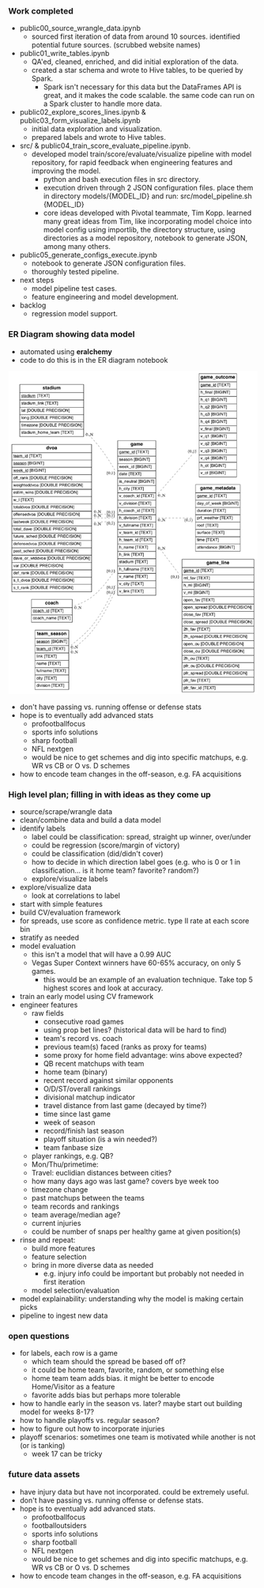 ### Work completed
* public00_source_wrangle_data.ipynb
  * sourced first iteration of data from around 10 sources. identified potential future sources. (scrubbed website names) 
* public01_write_tables.ipynb
  * QA'ed, cleaned, enriched, and did initial exploration of the data.
  * created a star schema and wrote to Hive tables, to be queried by Spark.
    * Spark isn't necessary for this data but the DataFrames API is great, and it makes the code scalable. the same code can run on a Spark cluster to handle more data.
* public02_explore_scores_lines.ipynb & public03_form_visualize_labels.ipynb
  * initial data exploration and visualization. 
  * prepared labels and wrote to Hive tables.
* src/ & public04_train_score_evaluate_pipeline.ipynb.
  * developed model train/score/evaluate/visualize pipeline with model repository, for rapid feedback when engineering features and improving the model.
    * python and bash execution files in src directory.
    * execution driven through 2 JSON configuration files. place them in directory models/{MODEL_ID} and run: src/model_pipeline.sh {MODEL_ID}
    * core ideas developed with Pivotal teammate, Tim Kopp. learned many great ideas from Tim, like incorporating model choice into model config using importlib, the directory structure, using directories as a model repository, notebook to generate JSON, among many others.
* public05_generate_configs_execute.ipynb
  * notebook to generate JSON configuration files.
  * thoroughly tested pipeline.
* next steps
  * model pipeline test cases.
  * feature engineering and model development.
* backlog
  * regression model support.

### ER Diagram showing data model 
* automated using __eralchemy__
* code to do this is in the ER diagram notebook

![E-R Diagram for Database][erd]

[erd]: er_diagram.png

  * don't have passing vs. running offense or defense stats
  * hope is to eventually add advanced stats
     * profootballfocus
     * sports info solutions
     * sharp football
     * NFL nextgen
     * would be nice to get schemes and dig into specific matchups, e.g. WR vs CB or O vs. D schemes
  * how to encode team changes in the off-season, e.g. FA acquisitions

### High level plan; filling in with ideas as they come up
* source/scrape/wrangle data
* clean/combine data and build a data model
* identify labels
  * label could be classification: spread, straight up winner, over/under
  * could be regression (score/margin of victory)
  * could be classification (did/didn't cover)
  * how to decide in which direction label goes (e.g. who is 0 or 1 in classification...  is it home team? favorite? random?)
  * explore/visualize labels
* explore/visualize data
  * look at correlations to label
* start with simple features
* build CV/evaluation framework
 * for spreads, use score as confidence metric. type II rate at each score bin
 * stratify as needed
* model evaluation
  * this isn't a model that will have a 0.99 AUC
  * Vegas Super Context winners have 60-65% accuracy, on only 5 games.
    * this would be an example of an evaluation technique. Take top 5 highest scores and look at accuracy.
* train an early model using CV framework
* engineer features
  * raw fields
    * consecutive road games
    * using prop bet lines? (historical data will be hard to find)
    * team's record vs. coach
    * previous team(s) faced (ranks as proxy for teams)
    * some proxy for home field advantage: wins above expected?
    * QB recent matchups with team
    * home team (binary)
    * recent record against similar opponents
    * O/D/ST/overall rankings
    * divisional matchup indicator
    * travel distance from last game (decayed by time?)
    * time since last game
    * week of season
    * record/finish last season
    * playoff situation (is a win needed?)
    * team fanbase size
  * player rankings, e.g. QB?
   * Mon/Thu/primetime: 
  * Travel: euclidian distances between cities?
  * how many days ago was last game? covers bye week too
  * timezone change
  * past matchups between the teams
  * team records and rankings
  * team average/median age?
  * current injuries
   * could be number of snaps per healthy game at given position(s)
* rinse and repeat:
  * build more features
  * feature selection
  * bring in more diverse data as needed
    * e.g. injury info could be important but probably not needed in first iteration
  * model selection/evaluation
* model explainability: understanding why the model is making certain picks
* pipeline to ingest new data

### open questions
  * for labels, each row is a game
    * which team should the spread be based off of?
    * it could be home team, favorite, random, or something else
    * home team team adds bias. it might be better to encode Home/Visitor as a feature
    * favorite adds bias but perhaps more tolerable
  * how to handle early in the season vs. later? maybe start out building model for weeks 8-17?
  * how to handle playoffs vs. regular season?
  * how to figure out how to incorporate injuries
  * playoff scenarios: sometimes one team is motivated while another is not (or is tanking)
    * week 17 can be tricky 

### future data assets
  * have injury data but have not incorporated. could be extremely useful.
  * don't have passing vs. running offense or defense stats.
  * hope is to eventually add advanced stats.
     * profootballfocus
     * footballoutsiders
     * sports info solutions
     * sharp football
     * NFL nextgen
     * would be nice to get schemes and dig into specific matchups, e.g. WR vs CB or O vs. D schemes
  * how to encode team changes in the off-season, e.g. FA acquisitions
